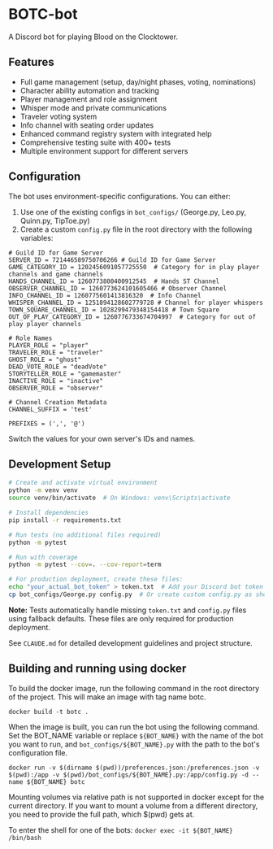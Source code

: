 # BOTC-bot

A Discord bot for playing Blood on the Clocktower.

## Features

- Full game management (setup, day/night phases, voting, nominations)
- Character ability automation and tracking
- Player management and role assignment
- Whisper mode and private communications
- Traveler voting system
- Info channel with seating order updates
- Enhanced command registry system with integrated help
- Comprehensive testing suite with 400+ tests
- Multiple environment support for different servers

## Configuration

The bot uses environment-specific configurations. You can either:

1. Use one of the existing configs in `bot_configs/` (George.py, Leo.py, Quinn.py, TipToe.py)
2. Create a custom `config.py` file in the root directory with the following variables:
```
# Guild ID for Game Server
SERVER_ID = 721446589750706266 # Guild ID for Game Server
GAME_CATEGORY_ID = 1202456091057725550  # Category for in play player channels and game channels
HANDS_CHANNEL_ID = 1260773800400912545  # Hands ST Channel
OBSERVER_CHANNEL_ID = 1260773624101605466 # Observer Channel
INFO_CHANNEL_ID = 1260775601413816320  # Info Channel
WHISPER_CHANNEL_ID = 1251894128602779728 # Channel for player whispers
TOWN_SQUARE_CHANNEL_ID = 1028299479348154418 # Town Square
OUT_OF_PLAY_CATEGORY_ID = 1260776733674704997  # Category for out of play player channels

# Role Names
PLAYER_ROLE = "player"
TRAVELER_ROLE = "traveler"
GHOST_ROLE = "ghost"
DEAD_VOTE_ROLE = "deadVote"
STORYTELLER_ROLE = "gamemaster"
INACTIVE_ROLE = "inactive"
OBSERVER_ROLE = "observer"

# Channel Creation Metadata
CHANNEL_SUFFIX = 'test'

PREFIXES = (',', '@')
```
Switch the values for your own server's IDs and names.

## Development Setup

```bash
# Create and activate virtual environment
python -m venv venv
source venv/bin/activate  # On Windows: venv\Scripts\activate

# Install dependencies
pip install -r requirements.txt

# Run tests (no additional files required)
python -m pytest

# Run with coverage
python -m pytest --cov=. --cov-report=term

# For production deployment, create these files:
echo "your_actual_bot_token" > token.txt  # Add your Discord bot token
cp bot_configs/George.py config.py  # Or create custom config.py as shown above
```

**Note:** Tests automatically handle missing `token.txt` and `config.py` files using fallback defaults. These files are
only required for production deployment.

See `CLAUDE.md` for detailed development guidelines and project structure.

## Building and running using docker
To build the docker image, run the following command in the root directory of the project. This will make an image with tag name botc.

```docker build -t botc .```

When the image is built, you can run the bot using the following command.
Set the BOT_NAME variable or replace `${BOT_NAME}` with the name of the bot you want to run, and `bot_configs/${BOT_NAME}.py` with the path to the bot's configuration file.

```docker run -v $(dirname $(pwd))/preferences.json:/preferences.json -v $(pwd):/app -v $(pwd)/bot_configs/${BOT_NAME}.py:/app/config.py -d --name ${BOT_NAME} botc```

Mounting volumes via relative path is not supported in docker except for the current directory. If you want to mount a volume from a different directory, you need to provide the full path, which $(pwd) gets at.


To enter the shell for one of the bots:
```docker exec -it ${BOT_NAME} /bin/bash```